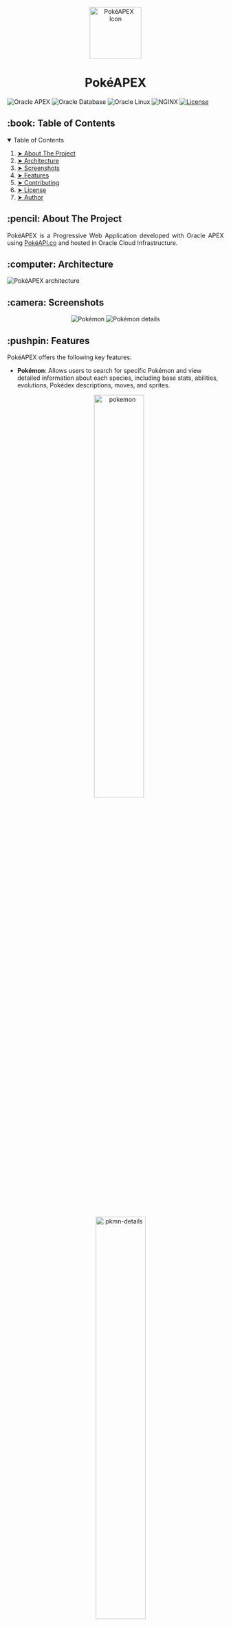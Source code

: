 <p align="center"> 
  <a href="https://pokeapex.com" target="_blank">
    <img src="https://github.com/dbeniteza/PokeAPEX/blob/main/docs/imgs/app-icon.png" alt="PokéAPEX Icon" width="120px" height="120px">
    </a>
</p>

<h1 align="center"> PokéAPEX </h1>


![Oracle APEX](https://img.shields.io/badge/apex-23.2.3-red?logo=oracle)
![Oracle Database](https://img.shields.io/badge/database-19c-red?logo=oracle)
![Oracle Linux](https://img.shields.io/badge/linux-9.3-red?logo=linux)
![NGINX](https://img.shields.io/badge/nginx-1.20.1-green?logo=nginx)
[![License](https://img.shields.io/badge/license-MIT-blue.svg)](https://opensource.org/licenses/MIT)



<!-- TABLE OF CONTENTS -->
<h2 id="table-of-contents"> :book: Table of Contents</h2>
<details open="open">
  <summary>Table of Contents</summary>
  <ol>
    <li><a href="#about-the-project"> ➤ About The Project</a></li>
    <li><a href="#architecture"> ➤ Architecture</a></li>
    <li><a href="#screenshots"> ➤ Screenshots</a></li>
    <li><a href="#features"> ➤ Features</a></li>
    <li><a href="#contributing"> ➤ Contributing </a></li>
    <li><a href="#license"> ➤ License </a></li>
    <li><a href="#author"> ➤ Author </a></li>
  </ol>
</details>

<!-- ABOUT THE PROJECT -->
<h2 id="about-the-project"> :pencil: About The Project</h2>

<p align="justify"> 
  PokéAPEX is a Progressive Web Application developed with Oracle APEX using <a href="https://pokeapi.co" target="_blank">PokéAPI.co</a> and hosted in Oracle Cloud Infrastructure.
</p>


<!-- ARCHITECTURE -->
<h2 id="architecture"> :computer: Architecture</h2>
<p align="justify"> 
<img src="https://github.com/dbeniteza/PokeAPEX/blob/main/docs/imgs/architecture/diagram.png" alt="PokéAPEX architecture">
</p>

<!-- SCREENSHOTS -->
<h2 id="screenshots"> :camera: Screenshots</h2>
<p align="center">
<img src="https://github.com/dbeniteza/PokeAPEX/blob/main/docs/imgs/pokemon/01.png" alt="Pokémon">
<img src="https://github.com/dbeniteza/PokeAPEX/blob/main/docs/imgs/pkmn-details/01.png" alt="Pokémon details">
</p>

<!-- FEATURES -->
<h2 id="features"> :pushpin: Features</h2>

<p align="justify"> 
PokéAPEX offers the following key features:
<ul>
<li><b>Pokémon</b>: Allows users to search for specific Pokémon and view detailed information about each species, including base stats, abilities, evolutions, Pokédex descriptions, moves, and sprites.</li>
<p align="center">
    <img width="49%" src="https://github.com/dbeniteza/PokeAPEX/blob/main/docs/imgs/pokemon/01.png" alt="pokemon"/>
&nbsp;
    <img width="49%" src="https://github.com/dbeniteza/PokeAPEX/blob/main/docs/imgs/pkmn-details/01.png" alt="pkmn-details"/>
</p>
<p align="center">
    <img width="49%" src="https://github.com/dbeniteza/PokeAPEX/blob/main/docs/imgs/pkmn-details/02.png" alt="pkmn-details-2"/>
&nbsp;
    <img width="49%" src="https://github.com/dbeniteza/PokeAPEX/blob/main/docs/imgs/pkmn-details/03.png" alt="pkmn-details-3"/>
</p>
<p align="center">
    <img width="49%" src="https://github.com/dbeniteza/PokeAPEX/blob/main/docs/imgs/pkmn-details/04.png" alt="pkmn-details-4"/>
&nbsp;
    <img width="49%" src="https://github.com/dbeniteza/PokeAPEX/blob/main/docs/imgs/pkmn-details/05.png" alt="pkmn-details-5"/>
</p>

<li><b>Pokédex</b>: Offers a comprehensive Pokédex featuring information on various Pokémon species, allowing users to browse through them and learn more about each one.</li>
<p align="center">
    <img width="49%" src="https://github.com/dbeniteza/PokeAPEX/blob/main/docs/imgs/pokedex/01.png" alt="pokedex"/>
&nbsp;
    <img width="49%" src="https://github.com/dbeniteza/PokeAPEX/blob/main/docs/imgs/pokedex/02.png" alt="pokedex-2"/>
</p>
<li><b>Moves</b>: Provides a database of Pokémon moves, including details such as type, power, accuracy, and effects.</li>
<p align="center">
    <img width="49%" src="https://github.com/dbeniteza/PokeAPEX/blob/main/docs/imgs/moves/01.png" alt="moves"/>
&nbsp;
    <img width="49%" src="https://github.com/dbeniteza/PokeAPEX/blob/main/docs/imgs/moves/02.png" alt="moves-2"/>
</p>
<li><b>Abilities</b>: Offers insights into Pokémon abilities, including descriptions and effects.</li>
<p align="center">
    <img width="49%" src="https://github.com/dbeniteza/PokeAPEX/blob/main/docs/imgs/abilities/01.png" alt="abilities"/>
&nbsp;
</p>
<li><b>Items</b>: Provides a catalog of items found in the Pokémon world, including held items, berries, and more.</li>
<p align="center">
    <img width="49%" src="https://github.com/dbeniteza/PokeAPEX/blob/main/docs/imgs/items/01.png" alt="items"/>
&nbsp;
</p>
</ul>
</p>

<!-- CONTRIBUTING -->
<h2 id="contributing"> :scroll: Contributing</h2>
Contributions to PokéAPEX are welcome! If you'd like to contribute to the development of the application, feel free to fork the repository, make your changes, and submit a pull request. Please ensure that your contributions align with the project's goals and coding standards.

<!-- LICENSE -->
<h2 id="license"> :mortar_board: License</h2>
This project is licensed under the MIT License. Feel free to use, modify, and distribute the code for both commercial and non-commercial purposes. Refer to the <a href="https://github.com/dbeniteza/PokeAPEX/blob/main/LICENSE">LICENSE</a> file for more information.


<!-- AUTHOR -->
<h2 id="author"> :man_technologist: Author</h2>

- [@dbeniteza](https://www.github.com/dbeniteza)

[![linkedin](https://img.shields.io/badge/linkedin-0A66C2?style=for-the-badge&logo=linkedin&logoColor=white)](https://www.linkedin.com/in/danielbenitezaguila/)